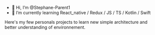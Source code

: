 - 👋 Hi, I’m @Stephane-Parent1
- 🌱 I’m currently learning React_native / Redux / JS / TS / Kotlin / Swift

Here's my few personals projects to learn new simple architecture and better understanding of environnement.
